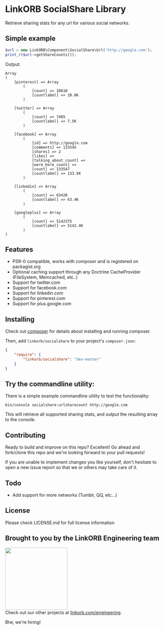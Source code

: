 # LinkORB SocialShare Library

Retrieve sharing stats for any url for various social networks.

## Simple example

```php
$url = new LinkORB\Component\SocialShare\Url('http://google.com');
print_r($url->getShareCounts());
```
Output:

```
Array
(
    [pinterest] => Array
        (
            [count] => 10610
            [countlabel] => 10.6K
        )

    [twitter] => Array
        (
            [count] => 7485
            [countlabel] => 7.5K
        )

    [facebook] => Array
        (
            [id] => http://google.com
            [comments] => 133545
            [shares] => 2
            [likes] =>
            [talking_about_count] =>
            [were_here_count] =>
            [count] => 133547
            [countlabel] => 133.5K
        )

    [linkedin] => Array
        (
            [count] => 63420
            [countlabel] => 63.4K
        )

    [googleplus] => Array
        (
            [count] => 5142375
            [countlabel] => 5142.4K
        )
)
```

## Features

* PSR-0 compatible, works with composer and is registered on packagist.org
* Optional caching support through any Doctrine CacheProvider (FileSystem, Memcached, etc..)
* Support for twitter.com
* Support for facebook.com
* Support for linkedin.com
* Support for pinterest.com
* Support for plus.google.com

## Installing

Check out [composer](http://www.getcomposer.org) for details about installing and running composer.

Then, add `linkorb/socialshare` to your project's `composer.json`:

```json
{
    "require": {
        "linkorb/socialshare": "dev-master"
    }
}
```

## Try the commandline utility:

There is a simple example commandline utility to test the functionality:

    bin/console socialshare:urlsharecount http://google.com

This will retrieve all supported sharing stats, and output the resulting array to the console.

## Contributing

Ready to build and improve on this repo? Excellent!
Go ahead and fork/clone this repo and we're looking forward to your pull requests!

If you are unable to implement changes you like yourself, don't hesitate to
open a new issue report so that we or others may take care of it.

## Todo

* Add support for more networks (Tumblr, QQ, etc...)

## License
Please check LICENSE.md for full license information

## Brought to you by the LinkORB Engineering team

<img src="http://www.linkorb.com/d/meta/tier1/images/linkorbengineering-logo.png" width="200px" /><br />
Check out our other projects at [linkorb.com/engineering](http://www.linkorb.com/engineering).

Btw, we're hiring!

